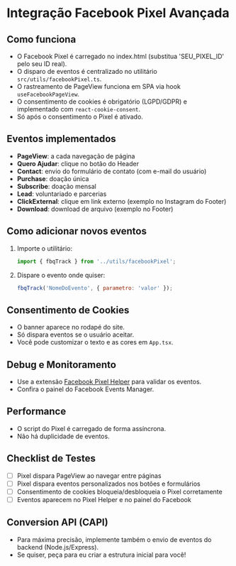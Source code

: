 # Integração Facebook Pixel Avançada

## Como funciona

- O Facebook Pixel é carregado no index.html (substitua 'SEU_PIXEL_ID' pelo seu ID real).
- O disparo de eventos é centralizado no utilitário `src/utils/facebookPixel.ts`.
- O rastreamento de PageView funciona em SPA via hook `useFacebookPageView`.
- O consentimento de cookies é obrigatório (LGPD/GDPR) e implementado com `react-cookie-consent`.
- Só após o consentimento o Pixel é ativado.

## Eventos implementados

- **PageView**: a cada navegação de página
- **Quero Ajudar**: clique no botão do Header
- **Contact**: envio do formulário de contato (com e-mail do usuário)
- **Purchase**: doação única
- **Subscribe**: doação mensal
- **Lead**: voluntariado e parcerias
- **ClickExternal**: clique em link externo (exemplo no Instagram do Footer)
- **Download**: download de arquivo (exemplo no Footer)

## Como adicionar novos eventos

1. Importe o utilitário:
   ```js
   import { fbqTrack } from '../utils/facebookPixel';
   ```
2. Dispare o evento onde quiser:
   ```js
   fbqTrack('NomeDoEvento', { parametro: 'valor' });
   ```

## Consentimento de Cookies
- O banner aparece no rodapé do site.
- Só dispara eventos se o usuário aceitar.
- Você pode customizar o texto e as cores em `App.tsx`.

## Debug e Monitoramento
- Use a extensão [Facebook Pixel Helper](https://chrome.google.com/webstore/detail/facebook-pixel-helper/fdgfkebogiimcoedlicjlajpkdmockpc) para validar os eventos.
- Confira o painel do Facebook Events Manager.

## Performance
- O script do Pixel é carregado de forma assíncrona.
- Não há duplicidade de eventos.

## Checklist de Testes
- [ ] Pixel dispara PageView ao navegar entre páginas
- [ ] Pixel dispara eventos personalizados nos botões e formulários
- [ ] Consentimento de cookies bloqueia/desbloqueia o Pixel corretamente
- [ ] Eventos aparecem no Pixel Helper e no painel do Facebook

## Conversion API (CAPI)
- Para máxima precisão, implemente também o envio de eventos do backend (Node.js/Express).
- Se quiser, peça para eu criar a estrutura inicial para você! 